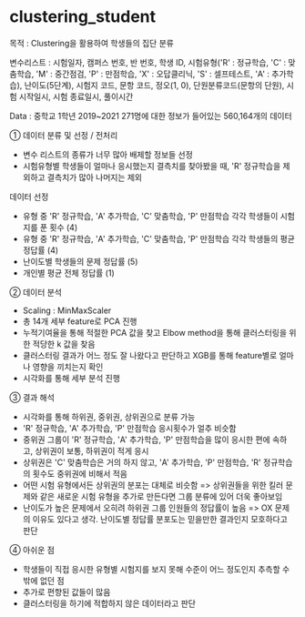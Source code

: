 # clustering_student
목적 : Clustering을 활용하여 학생들의 집단 분류

변수리스트 : 시험일자, 캠퍼스 번호, 반 번호, 학생 ID, 시험유형('R' : 정규학습, 'C' : 맞춤학습, 'M' : 중간점검, 'P' : 만점학습, 'X' : 오답클리닉, 'S' : 셀프테스트, 'A' : 추가학습), 난이도(5단계), 시험지 코드, 문항 코드, 정오(1, 0), 단원분류코드(문항의 단원), 시험 시작일시, 시험 종료일시, 풀이시간

Data : 중학교 1학년 2019~2021 271명에 대한 정보가 들어있는 560,164개의 데이터


① 데이터 분류 및 선정 / 전처리
- 변수 리스트의 종류가 너무 많아 배제할 정보들 선정
- 시험유형별 학생들이 얼마나 응시했는지 결측치를 찾아봤을 때, 'R' 정규학습을 제외하고 결측치가 많아 나머지는 제외

데이터 선정
- 유형 중 'R' 정규학습, 'A' 추가학습, 'C' 맞춤학습, 'P' 만점학습 각각 학생들이 시험지를 푼 횟수 (4)
- 유형 중 'R' 정규학습, 'A' 추가학습, 'C' 맞춤학습, 'P' 만점학습 각각 학생들의 평균 정답률 (4)
- 난이도별 학생들의 문제 정답률 (5)
- 개인별 평균 전체 정답률 (1)


② 데이터 분석
- Scaling : MinMaxScaler
- 총 14개 세부 feature로 PCA 진행
- 누적기여율을 통해 적절한 PCA 값을 찾고 Elbow method을 통해 클러스터링을 위한 적당한 k 값을 찾음
- 클러스터링 결과가 어느 정도 잘 나왔다고 판단하고 XGB를 통해 feature별로 얼마나 영향을 끼치는지 확인
- 시각화를 통해 세부 분석 진행


③ 결과 해석
- 시각화를 통해 하위권, 중위권, 상위권으로 분류 가능
- 'R' 정규학습, 'A' 추가학습, 'P' 만점학습 응시횟수가 얼추 비슷함
- 중위권 그룹이 'R' 정규학습, 'A' 추가학습, 'P' 만점학습을 많이 응시한 편에 속하고, 상위권이 보통, 하위권이 적게 응시
- 상위권은 'C' 맞춤학습은 거의 하지 않고, 'A' 추가학습, 'P' 만점학습, 'R' 정규학습의 횟수도 중위권에 비해서 적음
- 어떤 시험 유형에서든 상위권의 분포는 대체로 비슷함
  => 상위권들을 위한 킬러 문제와 같은 새로운 시험 유형을 추가로 만든다면 그룹 분류에 있어 더욱 좋아보임
- 난이도가 높은 문제에서 오히려 하위권 그룹 인원들의 정답률이 높음
  => OX 문제의 이유도 있다고 생각. 난이도별 정답률 분포도는 믿을만한 결과인지 모호하다고 판단


④ 아쉬운 점
- 학생들이 직접 응시한 유형별 시험지를 보지 못해 수준이 어느 정도인지 추측할 수 밖에 없던 점
- 추가로 편향된 값들이 많음
- 클러스터링을 하기에 적합하지 않은 데이터라고 판단
